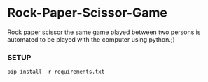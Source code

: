 # Rock-Paper-Scissor-Game
Rock paper scissor the same game played between two persons is automated to be played with the computer using python.;)

### SETUP
```
pip install -r requirements.txt
```
